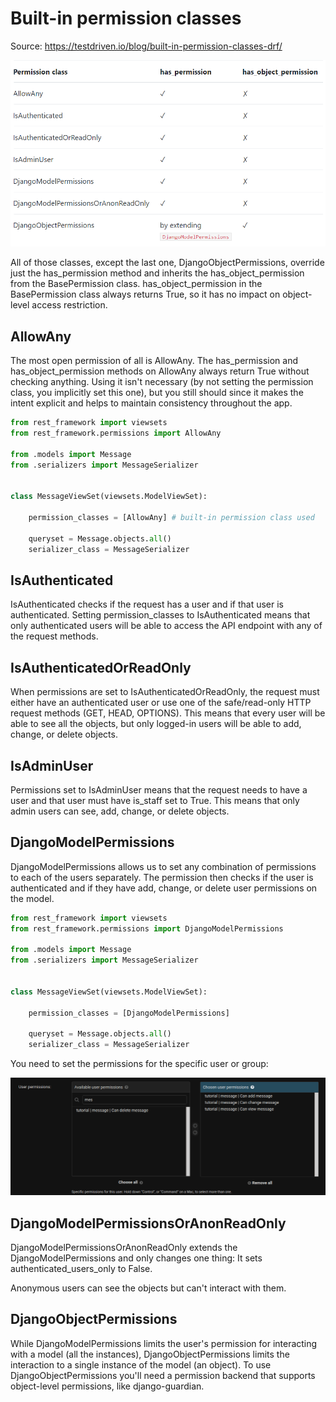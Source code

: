 # Built-in permission classes

Source: https://testdriven.io/blog/built-in-permission-classes-drf/

![003_built_in_permissions.png](003_built_in_permissions.png)

All of those classes, except the last one, DjangoObjectPermissions, override just the has_permission method and inherits the has_object_permission from the BasePermission class. has_object_permission in the BasePermission class always returns True, so it has no impact on object-level access restriction.

## AllowAny

The most open permission of all is AllowAny. The has_permission and has_object_permission methods on AllowAny always return True without checking anything. Using it isn't necessary (by not setting the permission class, you implicitly set this one), but you still should since it makes the intent explicit and helps to maintain consistency throughout the app.
```python
from rest_framework import viewsets
from rest_framework.permissions import AllowAny

from .models import Message
from .serializers import MessageSerializer


class MessageViewSet(viewsets.ModelViewSet):

    permission_classes = [AllowAny] # built-in permission class used

    queryset = Message.objects.all()
    serializer_class = MessageSerializer
```
## IsAuthenticated

IsAuthenticated checks if the request has a user and if that user is authenticated. Setting permission_classes to IsAuthenticated means that only authenticated users will be able to access the API endpoint with any of the request methods.

## IsAuthenticatedOrReadOnly

When permissions are set to IsAuthenticatedOrReadOnly, the request must either have an authenticated user or use one of the safe/read-only HTTP request methods (GET, HEAD, OPTIONS). This means that every user will be able to see all the objects, but only logged-in users will be able to add, change, or delete objects.

## IsAdminUser

Permissions set to IsAdminUser means that the request needs to have a user and that user must have is_staff set to True. This means that only admin users can see, add, change, or delete objects.

## DjangoModelPermissions

DjangoModelPermissions allows us to set any combination of permissions to each of the users separately. The permission then checks if the user is authenticated and if they have add, change, or delete user permissions on the model.
```python
from rest_framework import viewsets
from rest_framework.permissions import DjangoModelPermissions

from .models import Message
from .serializers import MessageSerializer


class MessageViewSet(viewsets.ModelViewSet):

    permission_classes = [DjangoModelPermissions]

    queryset = Message.objects.all()
    serializer_class = MessageSerializer
```
You need to set the permissions for the specific user or group:

![003_DjangoModelPermissions.png](003_DjangoModelPermissions.png)

## DjangoModelPermissionsOrAnonReadOnly

DjangoModelPermissionsOrAnonReadOnly extends the DjangoModelPermissions and only changes one thing: It sets authenticated_users_only to False. 

Anonymous users can see the objects but can't interact with them.

## DjangoObjectPermissions

While DjangoModelPermissions limits the user's permission for interacting with a model (all the instances), DjangoObjectPermissions limits the interaction to a single instance of the model (an object). To use DjangoObjectPermissions you'll need a permission backend that supports object-level permissions, like django-guardian.
